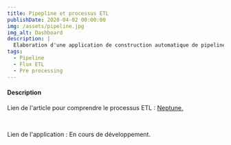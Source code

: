 ```yaml
---
title: Pipepline et processus ETL 
publishDate: 2020-04-02 00:00:00
img: /assets/pipeline.jpg
img_alt: Dashboard
description: |
  Elaboration d'une application de construction automatique de pipelines d'apprentissage automatique avec Python et d'application du processus ETL.  
tags:
  - Pipeline 
  - Flux ETL
  - Pre processing
---
```


#### Description 




Lien de l'article pour comprendre le processus ETL : <a href="https://neptune.ai/blog/building-end-to-end-ml-pipeline">Neptune.</a>


<br>

Lien de l'application : En cours de développement.